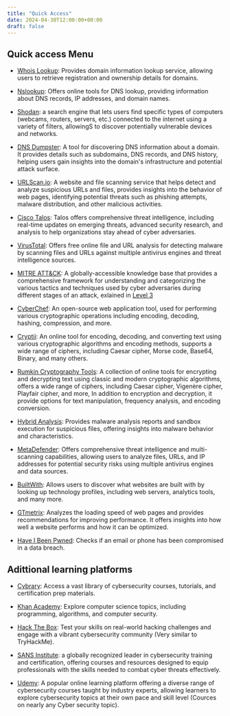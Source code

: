```yaml
---
title: "Quick Access"
date: 2024-04-30T12:00:00+00:00
draft: false
---
```




## Quick access Menu
- <a href="https://who.is/" target="_blank" rel="noopener noreferrer">Whois Lookup</a>: Provides domain information lookup service, allowing users to retrieve registration and ownership details for domains.

- <a href="https://www.nslookup.io/" target="_blank" rel="noopener noreferrer">Nslookup</a>: Offers online tools for DNS lookup, providing information about DNS records, IP addresses, and domain names.

- <a href="https://www.shodan.io/" target="_blank" rel="noopener noreferrer">Shodan</a>: a search engine that lets users find specific types of computers (webcams, routers, servers, etc.) connected to the internet using a variety of filters, allowingS to discover potentially vulnerable devices and networks.

- <a href="https://dnsdumpster.com/" target="_blank" rel="noopener noreferrer">DNS Dumpster</a>: A tool for discovering DNS information about a domain. It provides details such as subdomains, DNS records, and DNS history, helping users gain insights into the domain's infrastructure and potential attack surface.

- <a href="https://urlscan.io/" target="_blank" rel="noopener noreferrer">URLScan.io</a>: A website and file scanning service that helps detect and analyze suspicious URLs and files, provides insights into the behavior of web pages, identifying potential threats such as phishing attempts, malware distribution, and other malicious activities.

- <a href="https://talosintelligence.com/" target="_blank" rel="noopener noreferrer">Cisco Talos</a>: Talos offers comprehensive threat intelligence, including real-time updates on emerging threats, advanced security research, and analysis to help organizations stay ahead of cyber adversaries.


- <a href="https://www.virustotal.com/" target="_blank" rel="noopener noreferrer">VirusTotal</a>: Offers free online file and URL analysis for detecting malware by scanning files and URLs against multiple antivirus engines and threat intelligence sources.

- <a href="https://attack.mitre.org/" target="_blank" rel="noopener noreferrer">MITRE ATT&CK</a>: A globally-accessible knowledge base that provides a comprehensive framework for understanding and categorizing the various tactics and techniques used by cyber adversaries during different stages of an attack, exlained in <a href="/level_3" class="button">Level 3</a>

- <a href="https://gchq.github.io/CyberChef/" target="_blank" rel="noopener noreferrer">CyberChef</a>: An open-source web application tool, used for performing various cryptographic operations including encoding, decoding, hashing, compression, and more.

- <a href="https://cryptii.com/" target="_blank" rel="noopener noreferrer">Cryptii</a>: An online tool for encoding, decoding, and converting text using various cryptographic algorithms and encoding methods, supports a wide range of ciphers, including Caesar cipher, Morse code, Base64, Binary, and many others.

- <a href="http://rumkin.com/tools/cipher/" target="_blank" rel="noopener noreferrer">Rumkin Cryptography Tools</a>: A collection of online tools for encrypting and decrypting text using classic and modern cryptographic algorithms, offers a wide range of ciphers, including Caesar cipher, Vigenère cipher, Playfair cipher, and more, In addition to encryption and decryption, it provide options for text manipulation, frequency analysis, and encoding conversion.

- <a href="https://www.hybrid-analysis.com/" target="_blank" rel="noopener noreferrer">Hybrid Analysis</a>: Provides malware analysis reports and sandbox execution for suspicious files, offering insights into malware behavior and characteristics.

- <a href="https://metadefender.opswat.com/" target="_blank" rel="noopener noreferrer">MetaDefender</a>: Offers comprehensive threat intelligence and multi-scanning capabilities, allowing users to analyze files, URLs, and IP addresses for potential security risks using multiple antivirus engines and data sources.

- <a href="https://builtwith.com/" target="_blank" rel="noopener noreferrer">BuiltWith</a>: Allows users to discover what websites are built with by looking up technology profiles, including web servers, analytics tools, and many more.

- <a href="https://gtmetrix.com/" target="_blank" rel="noopener noreferrer">GTmetrix</a>: Analyzes the loading speed of web pages and provides recommendations for improving performance. It offers insights into how well a website performs and how it can be optimized.

- <a href="https://haveibeenpwned.com/" target="_blank" rel="noopener noreferrer">Have I Been Pwned</a>: Checks if an email or phone has been compromised in a data breach.

## Adittional learning platforms
- <a href="https://www.cybrary.it/" target="_blank" rel="noopener noreferrer">Cybrary</a>: Access a vast library of cybersecurity courses, tutorials, and certification prep materials.

- <a href="https://www.khanacademy.org/computing/computer-science" target="_blank" rel="noopener noreferrer">Khan Academy</a>: Explore computer science topics, including programming, algorithms, and computer security.

- <a href="https://www.hackthebox.eu/" target="_blank" rel="noopener noreferrer">Hack The Box</a>: Test your skills on real-world hacking challenges and engage with a vibrant cybersecurity community (Very similar to TryHackMe).

- <a href="https://www.sans.org/" target="_blank" rel="noopener noreferrer">SANS Institute</a>: a globally recognized leader in cybersecurity training and certification, offering courses and resources designed to equip professionals with the skills needed to combat cyber threats effectively.

- <a href="https://www.udemy.com/" target="_blank" rel="noopener noreferrer">Udemy</a>: A popular online learning platform offering a diverse range of cybersecurity courses taught by industry experts, allowing learners to explore cybersecurity topics at their own pace and skill level (Cources on nearly any Cyber security topic).